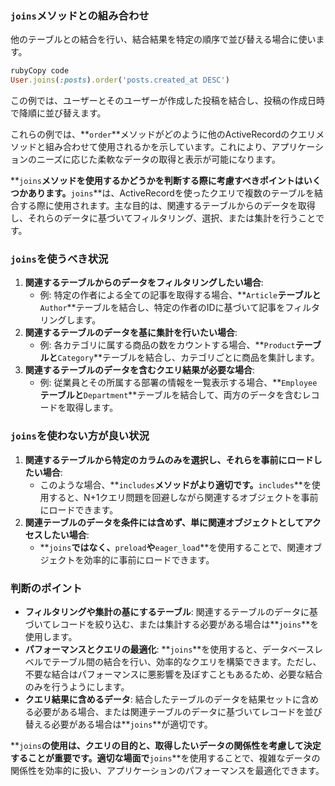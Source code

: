### **`joins`メソッドとの組み合わせ**

他のテーブルとの結合を行い、結合結果を特定の順序で並び替える場合に使います。

```ruby
rubyCopy code
User.joins(:posts).order('posts.created_at DESC')

```

この例では、ユーザーとそのユーザーが作成した投稿を結合し、投稿の作成日時で降順に並び替えます。

これらの例では、**`order`**メソッドがどのように他のActiveRecordのクエリメソッドと組み合わせて使用されるかを示しています。これにより、アプリケーションのニーズに応じた柔軟なデータの取得と表示が可能になります。

**`joins`**メソッドを使用するかどうかを判断する際に考慮すべきポイントはいくつかあります。**`joins`**は、ActiveRecordを使ったクエリで複数のテーブルを結合する際に使用されます。主な目的は、関連するテーブルからのデータを取得し、それらのデータに基づいてフィルタリング、選択、または集計を行うことです。

### **`joins`を使うべき状況**

1. **関連するテーブルからのデータをフィルタリングしたい場合**:
    - 例: 特定の作者による全ての記事を取得する場合、**`Article`**テーブルと**`Author`**テーブルを結合し、特定の作者のIDに基づいて記事をフィルタリングします。
2. **関連するテーブルのデータを基に集計を行いたい場合**:
    - 例: 各カテゴリに属する商品の数をカウントする場合、**`Product`**テーブルと**`Category`**テーブルを結合し、カテゴリごとに商品を集計します。
3. **関連するテーブルのデータを含むクエリ結果が必要な場合**:
    - 例: 従業員とその所属する部署の情報を一覧表示する場合、**`Employee`**テーブルと**`Department`**テーブルを結合して、両方のデータを含むレコードを取得します。

### **`joins`を使わない方が良い状況**

1. **関連するテーブルから特定のカラムのみを選択し、それらを事前にロードしたい場合**:
    - このような場合、**`includes`**メソッドがより適切です。**`includes`**を使用すると、N+1クエリ問題を回避しながら関連するオブジェクトを事前にロードできます。
2. **関連テーブルのデータを条件には含めず、単に関連オブジェクトとしてアクセスしたい場合**:
    - **`joins`**ではなく、**`preload`**や**`eager_load`**を使用することで、関連オブジェクトを効率的に事前にロードできます。

### **判断のポイント**

- **フィルタリングや集計の基にするテーブル**: 関連するテーブルのデータに基づいてレコードを絞り込む、または集計する必要がある場合は**`joins`**を使用します。
- **パフォーマンスとクエリの最適化**: **`joins`**を使用すると、データベースレベルでテーブル間の結合を行い、効率的なクエリを構築できます。ただし、不要な結合はパフォーマンスに悪影響を及ぼすこともあるため、必要な結合のみを行うようにします。
- **クエリ結果に含めるデータ**: 結合したテーブルのデータを結果セットに含める必要がある場合、または関連テーブルのデータに基づいてレコードを並び替える必要がある場合は**`joins`**が適切です。

**`joins`**の使用は、クエリの目的と、取得したいデータの関係性を考慮して決定することが重要です。適切な場面で**`joins`**を使用することで、複雑なデータの関係性を効率的に扱い、アプリケーションのパフォーマンスを最適化できます。